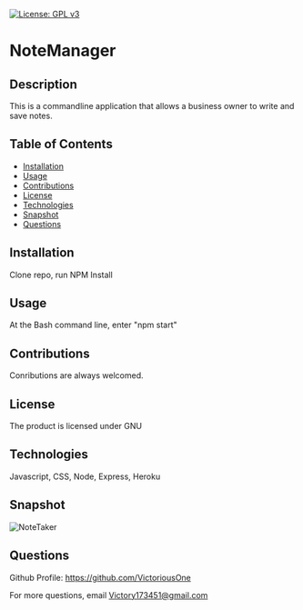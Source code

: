 [![License: GPL v3](https://img.shields.io/badge/License-GPLv3-blue.svg)](https://www.gnu.org/licenses/gpl-3.0)

# NoteManager

## Description
This is a commandline application that allows a business owner to write and save notes.

## Table of Contents
* [Installation](#installation)
* [Usage](#usage)
* [Contributions](#contributions)
* [License](#license)
* [Technologies](#technologies)
* [Snapshot](#snapshot)
* [Questions](#questions)

## Installation
 Clone repo, run NPM Install

## Usage
At the Bash command line, enter "npm start"

## Contributions
Conributions are always welcomed.

## License
The product is licensed under GNU

## Technologies
Javascript, CSS, Node, Express, Heroku

## Snapshot

![NoteTaker](https://user-images.githubusercontent.com/71474934/155861539-c9483c28-d7d1-47b0-9952-c749dd397e87.jpg)

## Questions
Github Profile: https://github.com/VictoriousOne

For more questions, email Victory173451@gmail.com
